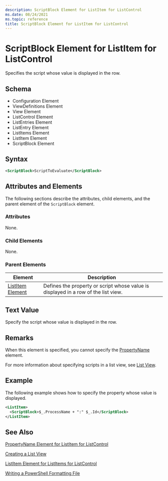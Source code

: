 ```yaml
---
description: ScriptBlock Element for ListItem for ListControl
ms.date: 08/24/2021
ms.topic: reference
title: ScriptBlock Element for ListItem for ListControl
---
```

# ScriptBlock Element for ListItem for ListControl

Specifies the script whose value is displayed in the row.

## Schema

- Configuration Element
- ViewDefinitions Element
- View Element
- ListControl Element
- ListEntries Element
- ListEntry Element
- ListItems Element
- ListItem Element
- ScriptBlock Element

## Syntax

```xml
<ScriptBlock>ScriptToEvaluate</ScriptBlock>
```

## Attributes and Elements

The following sections describe the attributes, child elements, and the parent element of the
`ScriptBlock` element.

### Attributes

None.

### Child Elements

None.

### Parent Elements

|Element|Description|
|-------------|-----------------|
|[ListItem Element](./listitem-element-for-listitems-for-listcontrol-format.md)|Defines the property or script whose value is displayed in a row of the list view.|

## Text Value

Specify the script whose value is displayed in the row.

## Remarks

When this element is specified, you cannot specify the [PropertyName](./propertyname-element-for-listitem-for-listcontrol-format.md)
element.

For more information about specifying scripts in a list view, see [List View](./creating-a-list-view.md).

## Example

The following example shows how to specify the property whose value is displayed.

```xml
<ListItem>
  <ScriptBlock>$_.ProcessName + ":" $_.Id</ScriptBlock>
</ListItem>

```

## See Also

[PropertyName Element for ListItem for ListControl](./propertyname-element-for-listitem-for-listcontrol-format.md)

[Creating a List View](./creating-a-list-view.md)

[ListItem Element for ListItems for ListControl](./listitem-element-for-listitems-for-listcontrol-format.md)

[Writing a PowerShell Formatting File](./writing-a-powershell-formatting-file.md)
